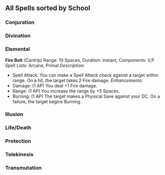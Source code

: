 ## All Spells sorted by School

### Conjuration

### Divination

### Elemental

**Fire Bolt**
(Cantrip)
Range: 10 Spaces, Duration: Instant, Components: V,P
Spell Lists: Arcane, Primal
*Description:* 
- Spell Attack: You can make a Spell Attack check against a target within range. On a hit, the target takes 2 Fire damage.
*Enhancements:*
- Damage: (1 AP) You deal +1 Fire damage.
- Range: (1 AP) You increase the range by +5 Spaces.
- Burning: (1 AP) The target makes a Physical Save against your DC. On a failure, the target begins Burning. 


### Illusion

### Life/Death

### Protection

### Telekinesis

### Transmutation